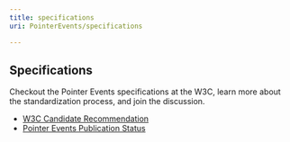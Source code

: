 ```yaml
---
title: specifications
uri: PointerEvents/specifications

---
```

## Specifications

Checkout the Pointer Events specifications at the W3C, learn more about the standardization process, and join the discussion.

-   [W3C Candidate Recommendation](http://www.w3.org/TR/pointerevents/)
-   [Pointer Events Publication Status](http://www.w3.org/wiki/PointerEvents/PubStatus)
